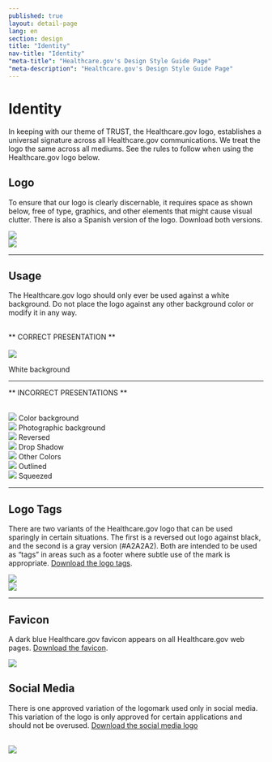 ```yaml
---
published: true
layout: detail-page
lang: en
section: design
title: "Identity"
nav-title: "Identity"
"meta-title": "Healthcare.gov's Design Style Guide Page"
"meta-description": "Healthcare.gov's Design Style Guide Page"
---
```


# Identity

<div class="intro">
In keeping with our theme of TRUST, the Healthcare.gov logo, establishes a universal signature across all Healthcare.gov communications. We treat the logo the same across all mediums. See the rules to follow when using the Healthcare.gov logo below.
</div>

<div class="hr"></div>

## Logo

To ensure that our logo is clearly discernable, it requires space as shown below, free of type, graphics, and other elements that might cause visual clutter. There is also a Spanish version of the logo. Download both versions.

<div class="row">
	<div class="col-sm-5">
		<img class="full" src="{{site.baseurl}}/images/design/identity/1_LogoSpec.png" />
	</div>
	<div class="col-sm-6">
		<img class="full" src="{{site.baseurl}}/images/design/identity/2_SpanishLogoSpec.png" />
	</div>
</div>

<hr>

## Usage

The Healthcare.gov logo should only ever be used against a white background. Do not place the logo against any other background color or modify it in any way.

<br />
** CORRECT PRESENTATION **
<br />
<br />

<div class="row">
	<div class="col-sm-6">
		<img class="full" src="{{site.baseurl}}/images/design/identity/3_OfficialLogo.png" />
	</div>
</div>

<span class="glyphicon glyphicon-ok green"></span> White background

<hr>

** INCORRECT PRESENTATIONS **
<br />
<br />

<div class="row logos">
	<div class="col-sm-4">
		<img class="full" src="{{site.baseurl}}/images/design/identity/4_ColorBackground.png" />
		<span class="glyphicon glyphicon-remove red"></span> Color background
	</div>
	<div class="col-sm-4">
		<img class="full" src="{{site.baseurl}}/images/design/identity/5_PhotoBackground.png" />
		<span class="glyphicon glyphicon-remove red"></span> Photographic background
	</div>
	<div class="col-sm-4">
		<img class="full" src="{{site.baseurl}}/images/design/identity/6_Reversed.png" />
		<span class="glyphicon glyphicon-remove red"></span> Reversed
	</div>
	<div class="col-sm-4">
		<img class="full" src="{{site.baseurl}}/images/design/identity/7_Dropshadow.png" />
		<span class="glyphicon glyphicon-remove red"></span> Drop Shadow
	</div>
	<div class="col-sm-4">
		<img class="full" src="{{site.baseurl}}/images/design/identity/8_DifferentColors.png" />
		<span class="glyphicon glyphicon-remove red"></span> Other Colors
	</div>
	<div class="col-sm-4">
		<img class="full" src="{{site.baseurl}}/images/design/identity/9_Outlined.png" />
		<span class="glyphicon glyphicon-remove red"></span> Outlined
	</div>
	<div class="col-sm-4">
		<img class="full" src="{{site.baseurl}}/images/design/identity/10_Squeezed.png" />
		<span class="glyphicon glyphicon-remove red"></span> Squeezed
	</div>
</div>

<hr>

## Logo Tags

There are two variants of the Healthcare.gov logo that can be used sparingly in certain situations. The first is a reversed out logo against black, and the second is a gray version (#A2A2A2). Both are intended to be used as “tags” in areas such as a footer where subtle use of the mark is appropriate. [Download the logo tags](#).

<div class="row">
	<div class="col-sm-4">
		<img class="full" src="{{site.baseurl}}/images/design/identity/BlackLogoTag.png" />
	</div>
	<div class="col-sm-4">
		<img class="full" src="{{site.baseurl}}/images/design/identity/GreyLogoTag.png" />
	</div>
</div>

<hr>

## Favicon

A dark blue Healthcare.gov favicon appears on all Healthcare.gov web pages. [Download the favicon](#).

<div class="row">
	<div class="col-sm-9">
		<img class="full" src="{{site.baseurl}}/images/design/identity/11_Favicon.png" />
	</div>
</div>

## Social Media

There is one approved variation of the logomark used only in social media. This variation of the logo is only approved for certain applications and should not be overused. [Download the social media logo](#)

<br />
<img src="{{site.baseurl}}/images/design/identity/12_SocialMedia.png" />
